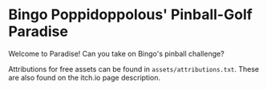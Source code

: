# Bingo Poppidoppolous' Pinball-Golf Paradise

Welcome to Paradise! Can you take on Bingo's pinball challenge?

Attributions for free assets can be found in `assets/attributions.txt`. These are also found on the itch.io page description.
